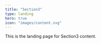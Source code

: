 ```yaml
---
title: "Section3"
type: landing
hero: true
icon: "images/content.svg"
---
```


This is the landing page for Section3 content.

